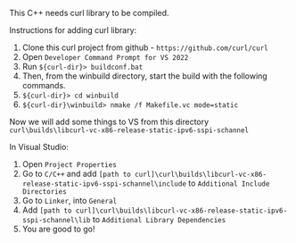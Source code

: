 This C++ needs curl library to be compiled.

Instructions for adding curl library:
1. Clone this curl project from github - `https://github.com/curl/curl`
2. Open `Developer Command Prompt for VS 2022`
3. Run `${curl-dir}> buildconf.bat`
4. Then, from the winbuild directory, start the build with the following commands.
5. `${curl-dir}> cd winbuild`
6. `${curl-dir}\winbuild> nmake /f Makefile.vc mode=static`

Now we will add some things to VS from this directory `curl\builds\libcurl-vc-x86-release-static-ipv6-sspi-schannel`

In Visual Studio:
1. Open `Project Properties`
2. Go to `C/C++` and add `[path to curl]\curl\builds\libcurl-vc-x86-release-static-ipv6-sspi-schannel\include` to `Additional Include Directories`
3. Go to `Linker`, into `General`
4. Add `[path to curl]\curl\builds\libcurl-vc-x86-release-static-ipv6-sspi-schannel\lib` to `Additional Library Dependencies`
5. You are good to go!